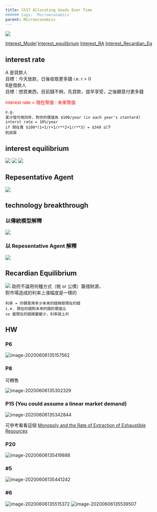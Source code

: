 ```yaml
---
title: Ch17 Allocating Goods Over Time
###### tags: `Microeconomics`
parent: Microeconomics
---
```




![](https://i.imgur.com/k4IEAs5.png)

[Interest_Model](https://drive.google.com/file/d/1y45KQl7LSsq-vjJgn__mZnvh7tKrQ0zk/view)
[Interest_equilibrium](https://drive.google.com/file/d/1RXrx3lrYR8NWF3-M9mUFGUM4HV6_i0no/view)
[Interest_RA](https://drive.google.com/file/d/1LwZSt7f0V_RO-Wkb4pxX7iGVk1PqRDAA/view)
[Interest_Recardian_Eq](https://drive.google.com/file/d/1BswWqs55UMFLqlPSg-9Q8dvDWRwi5XLR/view)

## interest rate

A 是貸款人  
目標：今天放款，日後收取更多錢 i.e. r > 0  
B是借款人  
目標：想買東西，目前錢不夠，先貸款，提早享受，之後願意付更多錢  

<p style="color:red"> interest rate = 現在幣值 : 未來幣值</p>

```
e.g.
某沙發可用四年，對你的價值為 $100/year (in each year's stantard)
interst rate = 10%/year
if 現在賣 $100*(1+1/r+1/r**2+1/r**3) = $349 以下
則該買
```

## interest equilibrium

![](https://i.imgur.com/fhLULwx.png)
![](https://i.imgur.com/G7KOAVF.png)
![](https://i.imgur.com/EL10lHA.png)

## Repesentative Agent
![](https://i.imgur.com/k9j3V1f.png)

## technology breakthrough
### 以傳統模型解釋
![](https://i.imgur.com/A0pi1kU.png)
### 以 Repesentative Agent 解釋
![](https://i.imgur.com/iJ2LL5y.png)

## Recardian Equilibrium

![](https://i.imgur.com/TOoZ84H.png)
政府不論用何種方式（稅 or 公債）籌措財源，  
對市場造成的利率上漲幅度是一樣的  

```
利率 = 你願意用多少未來的錢換取現在的錢 
i.e. 現在的錢對未來的錢的價值比
so 當現在的錢總量變少，利率就上升
```


## HW

### P6

![image-20200606135157562](https://i.loli.net/2020/06/06/yhuISlWPHzgaZb3.png)

### P8 

可轉售

![image-20200606135302329](https://i.loli.net/2020/06/06/zYTMBJqKvHbyRDk.png)



### P15 (You could assume a linear market demand)

![image-20200606135342844](https://i.loli.net/2020/06/06/7N9nVr3aLUB62hj.png)

可參考看看這個 [Monopoly and the Rate of Extraction of Exhaustible Resources](https://www.jstor.org/stable/1806704?seq=3#metadata_info_tab_contents)

### P20

![image-20200606135419888](https://i.loli.net/2020/06/06/A2JNK1aTp85BnLb.png)

### #5

![image-20200606135441242](https://i.loli.net/2020/06/06/5gaTYV4zStNqkwf.png)

### #6

![image-20200606135515372](https://i.loli.net/2020/06/06/k1t9bPBi8ZONujG.png)
![image-20200606135539507](https://i.loli.net/2020/06/06/41xiFow9qIeaUCj.png)

